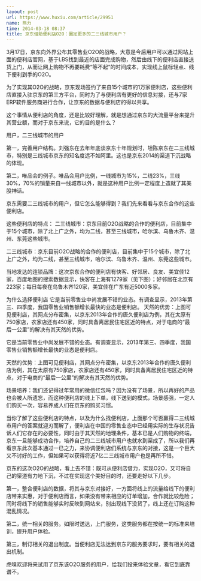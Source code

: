 ```yaml
---
layout: post
url: https://www.huxiu.com/article/29951
name: 熊力
time: 2014-03-18 08:37
title: 京东借助便利店O2O：圈定更多的二三线城市用户？
---
```

3月17日，京东向外界公布其零售业O2O的战略，大意是今后用户可以通过网站上面的便利店官网，基于LBS找到最近的店面完成购物，然后由线下的便利店直接送货上门，从而让网上购物不再要耗费“等不起”的时间成本，实现线上鼠标轻点、线下便利到手的O2O。

为了实现其O2O的战略，京东现场签约了来自15个城市的1万家便利店，这些便利店直接入驻京东的第三方平台，同时为了与便利店有更好的信息对接，还与7家ERP软件服务商进行合作，让京东的数据与便利店的得以共享。

这个事情从便利店的角度，还是比较好理解，就是想通过京东的大流量平台来提升其营业额，而对于京东来说，它的目的是什么？

用户，二三线城市的用户

第一，完善用户结构。刘强东在去年年底谈京东十年规划时，坦陈京东在二三线城市，特别是三线城市京东的知名度远不如阿里。这也是京东2014的渠道下沉战略的体现。

第二，唯品会的例子。唯品会用户比例，一线城市为15%，二线23%，三线30%，70%的销量来自一线城市以外，就是这种用户比例一定程度上造就了其美股神话。

京东需要二三线城市的用户，但它怎么能够得到？我们先来看看与京东合作的这些便利店。

这些便利店的特点： 二三线城市：京东目前O2O战略的合作的便利店，目前集中于15个城市，除了北上广之外，均为二线，甚至三线城市，哈尔滨、乌鲁木齐、温州、东莞这些城市。

二三线城市：京东目前O2O战略的合作的便利店，目前集中于15个城市，除了北上广之外，均为二线，甚至三线城市，哈尔滨、乌鲁木齐、温州、东莞这些城市。

当地发达的连锁品牌：这次京东合作的便利店有快客、好邻居、良友、美宜佳12家，百度地图的搜索数据显示，快客在上海有1279家（见下图）；好邻居在北京有223家；每日每夜在乌鲁木齐120家，美宜佳在广东有近5000多家。

为什么选择便利店 它是当前零售业中尚发展不错的业态。有调查显示，2013年第三、四季度，我国零售业销售额增长最快的业态是便利店。 天然的优势：上图可见便利店，其网点分布密集，以京东2013年合作的唐久便利店为例，其在太原有750家店，农家店还有450家，同时具备离居民住宅区近的特点，对于电商的“最后一公里”的解决有其天然的优势。

它是当前零售业中尚发展不错的业态。有调查显示，2013年第三、四季度，我国零售业销售额增长最快的业态是便利店。

天然的优势：上图可见便利店，其网点分布密集，以京东2013年合作的唐久便利店为例，其在太原有750家店，农家店还有450家，同时具备离居民住宅区近的特点，对于电商的“最后一公里”的解决有其天然的优势。

场景培养：我们还记得过年常用的微信红包吗？因为没有了场景，所以再好的产品也会被人所遗忘，而这种便利店的线上下单，线下送到的模式，场景感强，一定人们购买一次，容易养成人们在京东的购买习惯。

当你了解了这些便利店的特点，以及为什么找便利店，上面那个可否赢得二三线城市用户的答案就迎刃而解了，便利店在中国的零售业态中已经用实际的生存状况告诉人们它存在的必要性，同时由于其天然的地理条件，基本已是人们购物的终端，京东一旦能够成功合作，培养自己的二三线城市用户也就水到渠成了，所以我们再看京东此次基本通过一已之力，来协调便利店们系统与京东的对接，这是一个巨大又不讨好的工作，但如果可以获得将近7亿二三线城市用户也是再所不惜。

京东的这次O2O的战略，看上去不错：既可从便利店借力，实现O2O，又可将自己的渠道有力地下沉，不过在实现这个美好目的时，还要走好以下几步。

第一，整合便利店的数据，将其与京东对接好，一方面将线上的流量给线下的便利店带来实惠，对于便利店而言，如果没有带来相应的订单增加，合作就比较危险；同时将线下的销售能够实时反映到网站来，别出现线下没货了，线上还在订购这种混乱情况。

第二，统一相关的服务。如限时送达，上门服务，这类服务都在按统一的标准来培训，提升用户体验。

第三，制订相关的退出制度。当便利店无法达到京东的服务要求时，要有相关的退出机制。

虎嗅欢迎将来试用了京东该O2O服务的用户，给我们投来体验文章，看它到底靠谱不。

